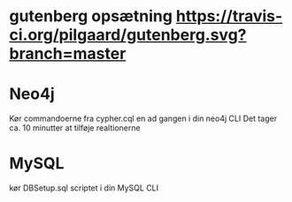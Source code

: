 # gutenberg opsætning https://travis-ci.org/pilgaard/gutenberg.svg?branch=master

# Neo4j
Kør commandoerne fra cypher.cql en ad gangen i din neo4j CLI
Det tager ca. 10 minutter at tilføje realtionerne

# MySQL
kør DBSetup.sql scriptet i din MySQL CLI
